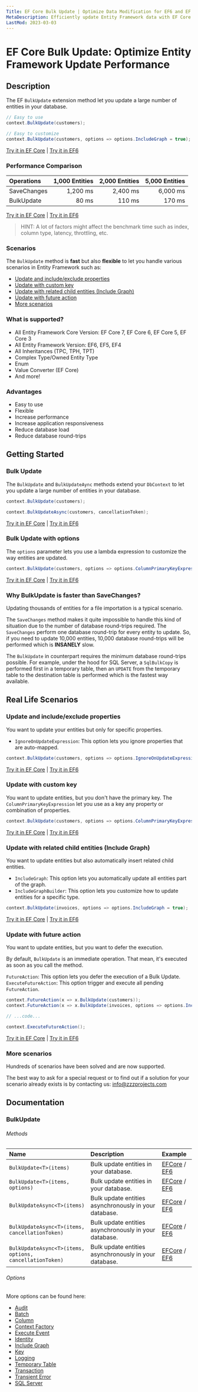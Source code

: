 ```yaml
---
Title: EF Core Bulk Update | Optimize Data Modification for EF6 and EF Core
MetaDescription: Efficiently update Entity Framework data with EF Core Bulk Update Extensions. Customize options to update large numbers of entities with ease, compatible with all EF versions including EF Core 7, 6, 5, 3, and EF6. Optimize your database operations - try it now.
LastMod: 2023-03-03
---
```


# EF Core Bulk Update: Optimize Entity Framework Update Performance

## Description

The EF `BulkUpdate` extension method let you update a large number of entities in your database.

```csharp
// Easy to use
context.BulkUpdate(customers);

// Easy to customize
context.BulkUpdate(customers, options => options.IncludeGraph = true);
```

[Try it in EF Core](https://dotnetfiddle.net/Cwn8NC) | [Try it in EF6](https://dotnetfiddle.net/5wBlVh)

### Performance Comparison

| Operations      | 1,000 Entities | 2,000 Entities | 5,000 Entities |
| :-------------- | -------------: | -------------: | -------------: |
| SaveChanges     | 1,200 ms       | 2,400 ms       | 6,000 ms       |
| BulkUpdate      | 80 ms          | 110 ms         | 170 ms         |

[Try it in EF Core](https://dotnetfiddle.net/iJrRAn) | [Try it in EF6](https://dotnetfiddle.net/xVwYDE)

> HINT: A lot of factors might affect the benchmark time such as index, column type, latency, throttling, etc.

### Scenarios
The `BulkUpdate` method is **fast** but also **flexible** to let you handle various scenarios in Entity Framework such as:

- [Update and include/exclude properties](#update-and-includeexclude-properties)
- [Update with custom key](#update-with-custom-key)
- [Update with related child entities (Include Graph)](#update-with-related-child-entities-include-graph)
- [Update with future action](#update-with-future-action)
- [More scenarios](#more-scenarios)

### What is supported?
- All Entity Framework Core Version: EF Core 7, EF Core 6, EF Core 5, EF Core 3
- All Entity Framework Version: EF6, EF5, EF4
- All Inheritances (TPC, TPH, TPT)
- Complex Type/Owned Entity Type
- Enum
- Value Converter (EF Core)
- And more!

### Advantages
- Easy to use
- Flexible
- Increase performance
- Increase application responsiveness
- Reduce database load
- Reduce database round-trips

## Getting Started

### Bulk Update
The `BulkUpdate` and `BulkUpdateAync` methods extend your `DbContext` to let you update a large number of entities in your database.

```csharp
context.BulkUpdate(customers);

context.BulkUpdateAsync(customers, cancellationToken);
```

[Try it in EF Core](https://dotnetfiddle.net/zmsc2T) | [Try it in EF6](https://dotnetfiddle.net/81oBov)

### Bulk Update with options
The `options` parameter lets you use a lambda expression to customize the way entities are updated.

```csharp
context.BulkUpdate(customers, options => options.ColumnPrimaryKeyExpression = c => c.Code });
```

[Try it in EF Core](https://dotnetfiddle.net/BW6WIy) | [Try it in EF6](https://dotnetfiddle.net/yw6M79)

### Why BulkUpdate is faster than SaveChanges?
Updating thousands of entities for a file importation is a typical scenario.

The `SaveChanges` method makes it quite impossible to handle this kind of situation due to the number of database round-trips required. The `SaveChanges` perform one database round-trip for every entity to update. So, if you need to update 10,000 entities, 10,000 database round-trips will be performed which is **INSANELY** slow.

The `BulkUpdate` in counterpart requires the minimum database round-trips possible. For example, under the hood for SQL Server, a `SqlBulkCopy` is performed first in a temporary table, then an `UPDATE` from the temporary table to the destination table is performed which is the fastest way available.

## Real Life Scenarios

### Update and include/exclude properties
You want to update your entities but only for specific properties.

- `IgnoreOnUpdateExpression`: This option lets you ignore properties that are auto-mapped.

```csharp            
context.BulkUpdate(customers, options => options.IgnoreOnUpdateExpression = c => new { c.ColumnToIgnore } );
```

[Try it in EF Core](https://dotnetfiddle.net/Enr2KP) | [Try it in EF6](https://dotnetfiddle.net/R43wS0)

### Update with custom key
You want to update entities, but you don't have the primary key. The `ColumnPrimaryKeyExpression` let you use as a key any property or combination of properties.

```csharp
context.BulkUpdate(customers, options => options.ColumnPrimaryKeyExpression = c => c.Code);    
```

[Try it in EF Core](https://dotnetfiddle.net/YasxiY) | [Try it in EF6](https://dotnetfiddle.net/La7vr8)

### Update with related child entities (Include Graph)
You want to update entities but also automatically insert related child entities.

- `IncludeGraph`: This option lets you automatically update all entities part of the graph.
- `IncludeGraphBuilder`: This option lets you customize how to update entities for a specific type.

```csharp
context.BulkUpdate(invoices, options => options.IncludeGraph = true);
```

[Try it in EF Core](https://dotnetfiddle.net/Iciz2K) | [Try it in EF6](https://dotnetfiddle.net/PAVo4c)

### Update with future action
You want to update entities, but you want to defer the execution.

By default, `BulkUpdate` is an immediate operation. That mean, it's executed as soon as you call the method.

`FutureAction`: This option lets you defer the execution of a Bulk Update.
`ExecuteFutureAction`: This option trigger and execute all pending `FutureAction`.

```csharp
context.FutureAction(x => x.BulkUpdate(customers));
context.FutureAction(x => x.BulkUpdate(invoices, options => options.IncludeGraph = true));

// ...code...

context.ExecuteFutureAction();
```

[Try it in EF Core](https://dotnetfiddle.net/i9pMsP) | [Try it in EF6](https://dotnetfiddle.net/YnV5Fs)

### More scenarios
Hundreds of scenarios have been solved and are now supported.

The best way to ask for a special request or to find out if a solution for your scenario already exists is by contacting us:
info@zzzprojects.com

## Documentation

### BulkUpdate

###### Methods

| Name | Description | Example |
| :--- | :---------- | :------ |
| `BulkUpdate<T>(items)` | Bulk update entities in your database. | [EFCore](https://dotnetfiddle.net/1SMtjq) / [EF6](https://dotnetfiddle.net/XbT4Ad) |
| `BulkUpdate<T>(items, options)` | Bulk update entities in your database.  | [EFCore](https://dotnetfiddle.net/WhC2bb) / [EF6](https://dotnetfiddle.net/6E5DYO) |
| `BulkUpdateAsync<T>(items)` | Bulk update entities asynchronously in your database. | [EFCore](https://dotnetfiddle.net/eBWBNB) / [EF6](https://dotnetfiddle.net/cBxxbk) |
| `BulkUpdateAsync<T>(items, cancellationToken)` | Bulk update entities asynchronously in your database. | [EFCore](https://dotnetfiddle.net/MvnU6c) / [EF6](https://dotnetfiddle.net/NhqEoQ) |
| `BulkUpdateAsync<T>(items, options, cancellationToken)` | Bulk update entities asynchronously in your database. | [EFCore](https://dotnetfiddle.net/FncPU4) / [EF6](https://dotnetfiddle.net/9PH8Ov) |

###### Options
More options can be found here:

- [Audit](https://entityframework-extensions.net/audit)
- [Batch](https://entityframework-extensions.net/batch)
- [Column](https://entityframework-extensions.net/column)
- [Context Factory](https://entityframework-extensions.net/context-factory)
- [Execute Event](https://entityframework-extensions.net/execute-event)
- [Identity](https://entityframework-extensions.net/identity)
- [Include Graph](https://entityframework-extensions.net/include-graph)
- [Key](https://entityframework-extensions.net/key)
- [Logging](https://entityframework-extensions.net/logging)
- [Temporary Table](https://entityframework-extensions.net/temporary-table)
- [Transaction](https://entityframework-extensions.net/transaction)
- [Transient Error](https://entityframework-extensions.net/transient-error)
- [SQL Server](https://entityframework-extensions.net/sql-server)
